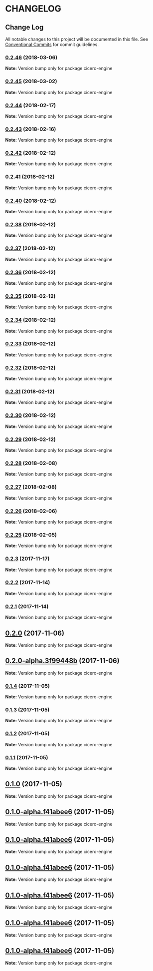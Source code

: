# CHANGELOG

## Change Log

All notable changes to this project will be documented in this file. See [Conventional Commits](https://conventionalcommits.org) for commit guidelines.

### [0.2.46](https://github.com/accordproject/cicero/compare/v0.2.45...v0.2.46) \(2018-03-06\)

**Note:** Version bump only for package cicero-engine

### [0.2.45](https://github.com/accordproject/cicero/compare/v0.2.44...v0.2.45) \(2018-03-02\)

**Note:** Version bump only for package cicero-engine

### [0.2.44](https://github.com/accordproject/cicero/compare/v0.2.43...v0.2.44) \(2018-02-17\)

**Note:** Version bump only for package cicero-engine

### [0.2.43](https://github.com/accordproject/cicero/compare/v0.2.42...v0.2.43) \(2018-02-16\)

**Note:** Version bump only for package cicero-engine

### [0.2.42](https://github.com/accordproject/cicero/compare/v0.2.41...v0.2.42) \(2018-02-12\)

**Note:** Version bump only for package cicero-engine

### [0.2.41](https://github.com/accordproject/cicero/compare/v0.2.40...v0.2.41) \(2018-02-12\)

**Note:** Version bump only for package cicero-engine

### [0.2.40](https://github.com/accordproject/cicero/compare/v0.2.38...v0.2.40) \(2018-02-12\)

**Note:** Version bump only for package cicero-engine

### [0.2.38](https://github.com/accordproject/cicero/compare/v0.2.37...v0.2.38) \(2018-02-12\)

**Note:** Version bump only for package cicero-engine

### [0.2.37](https://github.com/accordproject/cicero/compare/v0.2.36...v0.2.37) \(2018-02-12\)

**Note:** Version bump only for package cicero-engine

### [0.2.36](https://github.com/accordproject/cicero/compare/v0.2.35...v0.2.36) \(2018-02-12\)

**Note:** Version bump only for package cicero-engine

### [0.2.35](https://github.com/accordproject/cicero/compare/v0.2.34...v0.2.35) \(2018-02-12\)

**Note:** Version bump only for package cicero-engine

### [0.2.34](https://github.com/accordproject/cicero/compare/v0.2.33...v0.2.34) \(2018-02-12\)

**Note:** Version bump only for package cicero-engine

### [0.2.33](https://github.com/accordproject/cicero/compare/v0.2.32...v0.2.33) \(2018-02-12\)

**Note:** Version bump only for package cicero-engine

### [0.2.32](https://github.com/accordproject/cicero/compare/v0.2.31...v0.2.32) \(2018-02-12\)

**Note:** Version bump only for package cicero-engine

### [0.2.31](https://github.com/accordproject/cicero/compare/v0.2.30...v0.2.31) \(2018-02-12\)

**Note:** Version bump only for package cicero-engine

### [0.2.30](https://github.com/accordproject/cicero/compare/v0.2.29...v0.2.30) \(2018-02-12\)

**Note:** Version bump only for package cicero-engine

### [0.2.29](https://github.com/accordproject/cicero/compare/v0.2.28...v0.2.29) \(2018-02-12\)

**Note:** Version bump only for package cicero-engine

### [0.2.28](https://github.com/accordproject/cicero/compare/v0.2.27...v0.2.28) \(2018-02-08\)

**Note:** Version bump only for package cicero-engine

### [0.2.27](https://github.com/accordproject/cicero/compare/v0.2.26...v0.2.27) \(2018-02-08\)

**Note:** Version bump only for package cicero-engine

### [0.2.26](https://github.com/accordproject/cicero/compare/v0.2.25...v0.2.26) \(2018-02-06\)

**Note:** Version bump only for package cicero-engine

### [0.2.25](https://github.com/accordproject/cicero/compare/v0.2.24...v0.2.25) \(2018-02-05\)

**Note:** Version bump only for package cicero-engine

### [0.2.3](https://github.com/accordproject/cicero/compare/v0.2.2...v0.2.3) \(2017-11-17\)

**Note:** Version bump only for package cicero-engine

### [0.2.2](https://github.com/accordproject/cicero/compare/v0.2.1...v0.2.2) \(2017-11-14\)

**Note:** Version bump only for package cicero-engine

### [0.2.1](https://github.com/accordproject/cicero/compare/v0.2.0...v0.2.1) \(2017-11-14\)

**Note:** Version bump only for package cicero-engine

## [0.2.0](https://github.com/accordproject/cicero/compare/0.1.5...0.2.0) \(2017-11-06\)

**Note:** Version bump only for package cicero-engine

## [0.2.0-alpha.3f99448b](https://github.com/accordproject/cicero/compare/0.1.5...0.2.0-alpha.3f99448b) \(2017-11-06\)

**Note:** Version bump only for package cicero-engine

### [0.1.4](https://github.com/accordproject/cicero/compare/v0.1.3...v0.1.4) \(2017-11-05\)

**Note:** Version bump only for package cicero-engine

### [0.1.3](https://github.com/accordproject/cicero/compare/v0.1.2...v0.1.3) \(2017-11-05\)

**Note:** Version bump only for package cicero-engine

### [0.1.2](https://github.com/accordproject/cicero/compare/v0.1.1...v0.1.2) \(2017-11-05\)

**Note:** Version bump only for package cicero-engine

### [0.1.1](https://github.com/accordproject/cicero/compare/v0.1.0...v0.1.1) \(2017-11-05\)

**Note:** Version bump only for package cicero-engine

## [0.1.0](https://github.com/accordproject/cicero/compare/v0.0.18...v0.1.0) \(2017-11-05\)

**Note:** Version bump only for package cicero-engine

## [0.1.0-alpha.f41abee6](https://github.com/accordproject/cicero/compare/v0.0.18...v0.1.0-alpha.f41abee6) \(2017-11-05\)

**Note:** Version bump only for package cicero-engine

## [0.1.0-alpha.f41abee6](https://github.com/accordproject/cicero/compare/v0.0.18...v0.1.0-alpha.f41abee6) \(2017-11-05\)

**Note:** Version bump only for package cicero-engine

## [0.1.0-alpha.f41abee6](https://github.com/accordproject/cicero/compare/v0.0.18...v0.1.0-alpha.f41abee6) \(2017-11-05\)

**Note:** Version bump only for package cicero-engine

## [0.1.0-alpha.f41abee6](https://github.com/accordproject/cicero/compare/v0.0.18...v0.1.0-alpha.f41abee6) \(2017-11-05\)

**Note:** Version bump only for package cicero-engine

## [0.1.0-alpha.f41abee6](https://github.com/accordproject/cicero/compare/v0.0.18...v0.1.0-alpha.f41abee6) \(2017-11-05\)

**Note:** Version bump only for package cicero-engine

## [0.1.0-alpha.f41abee6](https://github.com/accordproject/cicero/compare/v0.0.18...v0.1.0-alpha.f41abee6) \(2017-11-05\)

**Note:** Version bump only for package cicero-engine

